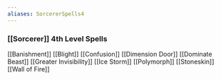 ```yaml
---
aliases: SorcererSpells4
---
```

### [[Sorcerer]] 4th Level Spells
[[Banishment]]
[[Blight]]
[[Confusion]]
[[Dimension Door]]
[[Dominate Beast]]
[[Greater Invisibility]]
[[Ice Storm]]
[[Polymorph]]
[[Stoneskin]]
[[Wall of Fire]]